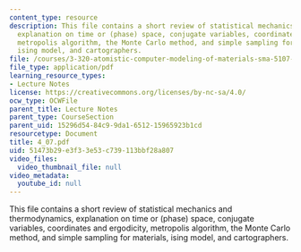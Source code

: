 ```yaml
---
content_type: resource
description: This file contains a short review of statistical mechanics and thermodynamics,
  explanation on time or (phase) space, conjugate variables, coordinates and ergodicity,
  metropolis algorithm, the Monte Carlo method, and simple sampling for materials,
  ising model, and cartographers.
file: /courses/3-320-atomistic-computer-modeling-of-materials-sma-5107-spring-2005/51473b29e3f33e53c739113bbf28a807_4_07.pdf
file_type: application/pdf
learning_resource_types:
- Lecture Notes
license: https://creativecommons.org/licenses/by-nc-sa/4.0/
ocw_type: OCWFile
parent_title: Lecture Notes
parent_type: CourseSection
parent_uid: 15296d54-84c9-9da1-6512-15965923b1cd
resourcetype: Document
title: 4_07.pdf
uid: 51473b29-e3f3-3e53-c739-113bbf28a807
video_files:
  video_thumbnail_file: null
video_metadata:
  youtube_id: null
---
```

This file contains a short review of statistical mechanics and thermodynamics, explanation on time or (phase) space, conjugate variables, coordinates and ergodicity, metropolis algorithm, the Monte Carlo method, and simple sampling for materials, ising model, and cartographers.
